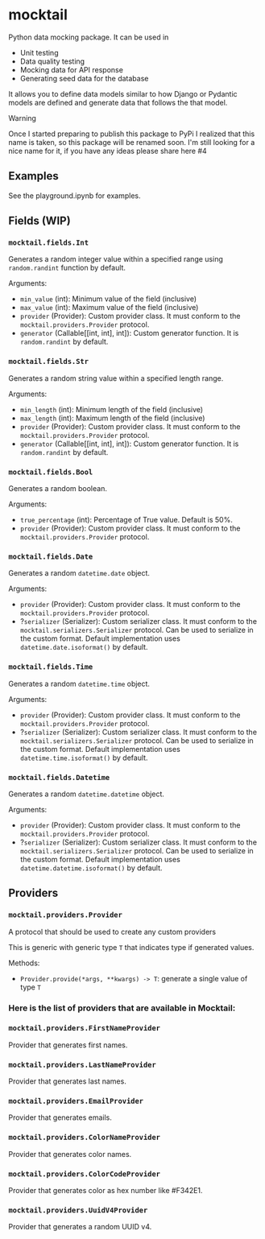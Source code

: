# mocktail
Python data mocking package. It can be used in 
* Unit testing
* Data quality testing
* Mocking data for API response 
* Generating seed data for the database

It allows you to define data models similar to how Django or Pydantic models are defined and generate data that follows the that model.

> [!WARNING]
> Once I started preparing to publish this package to PyPi I realized that this name is taken, so this package will 
> be renamed soon. I'm still looking for a nice name for it, if you have any ideas please share here #4

## Examples

See the playground.ipynb for examples.

## Fields (WIP)

### `mocktail.fields.Int`
Generates a random integer value within a specified range using `random.randint` function by default.

Arguments:
- `min_value` (int): Minimum value of the field (inclusive)
- `max_value` (int): Maximum value of the field (inclusive)
- `provider` (Provider): Custom provider class. It must conform to the `mocktail.providers.Provider` protocol.
- `generator` (Callable[[int, int], int]): Custom generator function. It is `random.randint` by default.

### `mocktail.fields.Str`
Generates a random string value within a specified length range. 

Arguments:
- `min_length` (int): Minimum length of the field (inclusive)
- `max_length` (int): Maximum length of the field (inclusive)
- `provider` (Provider): Custom provider class. It must conform to the `mocktail.providers.Provider` protocol.
- `generator` (Callable[[int, int], int]): Custom generator function. It is `random.randint` by default.

### `mocktail.fields.Bool`
Generates a random boolean. 

Arguments:
- `true_percentage` (int): Percentage of True value. Default is 50%.
- `provider` (Provider): Custom provider class. It must conform to the `mocktail.providers.Provider` protocol.

### `mocktail.fields.Date`
Generates a random `datetime.date` object. 

Arguments:
- `provider` (Provider): Custom provider class. It must conform to the `mocktail.providers.Provider` protocol.
- ?`serializer` (Serializer): Custom serializer class. It must conform to the `mocktail.serializers.Serializer` protocol. Can be used to serialize in the custom format. Default implementation uses `datetime.date.isoformat()` by default. 

### `mocktail.fields.Time`
Generates a random `datetime.time` object. 

Arguments:
- `provider` (Provider): Custom provider class. It must conform to the `mocktail.providers.Provider` protocol.
- ?`serializer` (Serializer): Custom serializer class. It must conform to the `mocktail.serializers.Serializer` protocol. Can be used to serialize in the custom format. Default implementation uses `datetime.time.isoformat()` by default. 

### `mocktail.fields.Datetime`
Generates a random `datetime.datetime` object. 

Arguments:
- `provider` (Provider): Custom provider class. It must conform to the `mocktail.providers.Provider` protocol.
- ?`serializer` (Serializer): Custom serializer class. It must conform to the `mocktail.serializers.Serializer` protocol. Can be used to serialize in the custom format. Default implementation uses `datetime.datetime.isoformat()` by default. 

## Providers

### `mocktail.providers.Provider`
A protocol that should be used to create any custom providers 

This is generic with generic type `T` that indicates type if generated values.

Methods:
- `Provider.provide(*args, **kwargs) -> T`: generate a single value of type `T`

### Here is the list of providers that are available in Mocktail:

### `mocktail.providers.FirstNameProvider`
Provider that generates first names. 

### `mocktail.providers.LastNameProvider`
Provider that generates last names. 

### `mocktail.providers.EmailProvider`
Provider that generates emails. 

### `mocktail.providers.ColorNameProvider`
Provider that generates color names. 

### `mocktail.providers.ColorCodeProvider`
Provider that generates color as hex number like #F342E1. 

### `mocktail.providers.UuidV4Provider`
Provider that generates a random UUID v4. 
